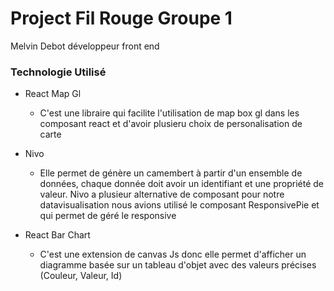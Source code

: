 # Project Fil Rouge Groupe 1 
Melvin Debot développeur front end

### Technologie Utilisé 

- React Map Gl
  - C'est une libraire qui facilite l'utilisation de map box gl dans les composant react et d'avoir plusieru choix de personalisation de carte 

- Nivo
  - Elle permet de génère un camembert à partir d'un ensemble de données, chaque donnée doit avoir un identifiant et une propriété de valeur. Nivo a plusieur alternative de composant pour notre datavisualisation nous avions utilisé le composant ResponsivePie et qui permet de géré le responsive 
  
- React Bar Chart
  - C'est une extension de canvas Js donc elle permet d'afficher un diagramme basée sur un tableau d'objet avec des valeurs précises (Couleur, Valeur, Id)
  


